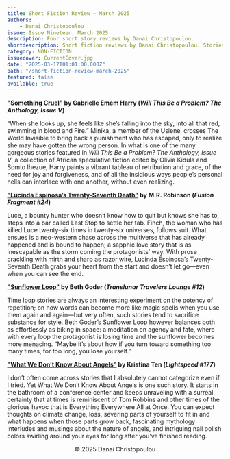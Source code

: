 ```yaml
---
title: Short Fiction Review — March 2025
authors:
    - Danai Christopoulou
issue: Issue Nineteen, March 2025
description: Four short story reviews by Danai Christopoulou.
shortdescription: Short fiction reviews by Danai Christopoulou. Stories reviewed include "Something Cruel" by Gabrielle Emem Harry (published in <em>Will This Be a Problem? The Anthology</em>), "Lucinda Espinosa’s Twenty-Seventh Death" by M.R. Robinson (published in <em>Fusion Fragment</em>), "Sunflower Loop" by Beth Goder (published in <em>Translunar Travelers Lounge</em>), and "What We Don’t Know About Angels" by Kristina Ten (published in <em>Lightspeed</em>).
category: NON-FICTION
issuecover: CurrentCover.jpg
date: "2025-03-17T01:01:00.000Z"
path: "/short-fiction-review-march-2025"
featured: false
available: true
---
```


**["Something Cruel"]( https://shilitzapublishing.com/product/will-this-be-a-problem-the-anthology-issue-v/) by Gabrielle Emem Harry (*Will This Be a Problem? The Anthology, Issue V*)**

“When she looks up, she feels like she’s falling into the sky, into all that red, swimming
in blood and Fire.” Minika, a member of the Usiene, crosses The World Invisible to
bring back a punishment who has escaped, only to realize she may have gotten the
wrong person. In what is one of the many gorgeous stories featured in <em>Will This Be
a Problem? The Anthology, Issue V</em>, a collection of African speculative fiction edited
by Olivia Kidula and Somto Ihezue, Harry paints a vibrant tableau of retribution
and grace, of the need for joy and forgiveness, and of all the insidious ways people’s
personal hells can interlace with one another, without even realizing.


**["Lucinda Espinosa’s Twenty-Seventh Death"](https://www.fusionfragment.com/issue-24/) by M.R. Robinson (*Fusion Fragment #24*)** <br />

Luce, a bounty hunter who doesn’t know how to quit but knows she has to, steps
into a bar called Last Stop to settle her tab. Finch, the woman who has killed Luce
twenty-six times in twenty-six universes, follows suit. What ensues is a neo-western
chase across the multiverse that has already happened and is bound to happen;
a sapphic love story that is as inescapable as the storm coming the protagonists’
way. With prose crackling with mirth and sharp as razor wire, Lucinda Espinosa’s
Twenty-Seventh Death grabs your heart from the start and doesn’t let go—even
when you can see the end.


**["Sunflower Loop"]( https://translunartravelerslounge.com/2025/02/15/sunflower-loop-by-beth-goder/) by Beth Goder (*Translunar Travelers Lounge #12*)** <br />

Time loop stories are always an interesting experiment on the potency of repetition;
on how words can become more like magic spells when you use them again and
again—but very often, such stories tend to sacrifice substance for style. Beth
Goder’s Sunflower Loop however balances both as effortlessly as biking in space:
a meditation on agency and fate, where with every loop the protagonist is losing
time and the sunflower becomes more menacing. “Maybe it’s about how if you turn 
toward something too many times, for too long, you lose yourself.”


**["What We Don’t Know About Angels"](https://www.lightspeedmagazine.com/fiction/what-we-dont-know-about-angels/) by Kristina Ten (*Lightspeed #177*)**

I don’t often come across stories that I absolutely cannot categorize even if I tried.
Yet What We Don’t Know About Angels is one such story. It starts in the bathroom
of a conference center and keeps unraveling with a surreal certainty that at times is
reminiscent of Tom Robbins and other times of the glorious havoc that is Everything
Everywhere All at Once. You can expect thoughts on climate change, loss, severing
parts of yourself to fit in and what happens when those parts grow back, fascinating
mythology interludes and musings about the nature of angels, and intriguing nail
polish colors swirling around your eyes for long after you’ve finished reading.


<p style="text-align: center;">© 2025 Danai Christopoulou</p>